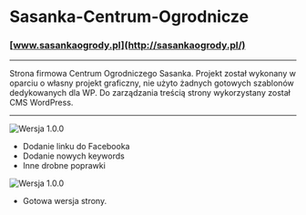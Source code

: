 # Sasanka-Centrum-Ogrodnicze

### [www.sasankaogrody.pl](http://sasankaogrody.pl/)

***

Strona firmowa Centrum Ogrodniczego Sasanka. Projekt został wykonany w oparciu o własny projekt graficzny, nie użyto żadnych gotowych szablonów dedykowanych dla WP. Do zarządzania treścią strony wykorzystany został CMS WordPress. 

***

![Wersja 1.0.0](https://img.shields.io/badge/Wersja-1.0.1-green.svg)

* Dodanie linku do Facebooka 
* Dodanie nowych keywords 
* Inne drobne poprawki

![Wersja 1.0.0](https://img.shields.io/badge/Wersja-1.0.0-green.svg)
* Gotowa wersja strony.
